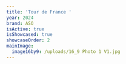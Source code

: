 ```yaml
---
title: 'Tour de France '
year: 2024
brand: ASO
isActive: true
isShowcased: true
showcaseOrder: 2
mainImage:
  image16by9: /uploads/16_9 Photo 1 V1.jpg
---
```


